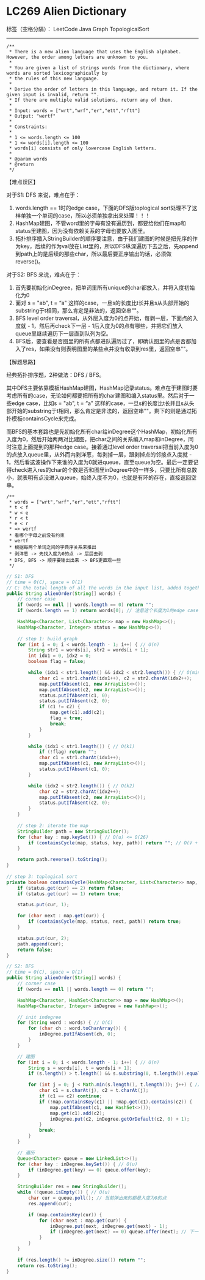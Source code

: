 # LC269 Alien Dictionary

标签（空格分隔）： LeetCode Java Graph TopologicalSort

---
    /**
     * There is a new alien language that uses the English alphabet. However, the order among letters are unknown to you.
     *
     * You are given a list of strings words from the dictionary, where words are sorted lexicographically by
     * the rules of this new language.
     *
     * Derive the order of letters in this language, and return it. If the given input is invalid, return "".
     * If there are multiple valid solutions, return any of them.
     *
     * Input: words = ["wrt","wrf","er","ett","rftt"]
     * Output: "wertf"
     *
     * Constraints:
     *
     * 1 <= words.length <= 100
     * 1 <= words[i].length <= 100
     * words[i] consists of only lowercase English letters.
     *
     * @param words
     * @return
     */

【难点误区】

对于S1: DFS 来说，难点在于：

1. words.length == 1时的edge case，下面的DFS版toplogical sort处理不了这样单独一个单词的case，所以必须单独拿出来处理！！！
2. HashMap建图，不管word里的字母有没有遍历到，都要给他们在map和status里建图，因为没有依赖关系的字母也要放入图里。
3. 拓扑排序插入StringBuilder的顺序要注意，由于我们建图的时候是把先序的作为key，后续的作为val放在List里的，所以DFS纵深遍历下去之后，先append到path上的是后续的那些char，所以最后要正序输出的话，必须做reverse()。

对于S2: BFS 来说，难点在于：

1. 首先要初始化inDegree，把单词里所有unique的char都放入，并将入度初始化为0
2. 面对 s = "ab", t = “a" 这样的case，一旦s的长度比t长并且s从头部开始的substring于t相同，那么肯定是非法的，返回空串""。
3. BFS level order traversal，从外层入度为0的点开始，每剥一层，下面点的入度就 - 1，然后再check下一层 - 1后入度为0的点有哪些，并把它们放入queue里继续遍历下一层直到队列为空。
4. BFS后，要查看是否图里的所有点都进队遍历过了，即确认图里的点是否都加入了res，如果没有则表明图里的某些点并没有收录到res里，返回空串""。

【解题思路】

经典拓扑排序题，2种做法：DFS / BFS。

其中DFS主要依靠模板HashMap建图，HashMap记录status。难点在于建图时要考虑所有的case，无论如何都要把所有的char建图和编入status里。然后对于一些edge case，比如s = "ab", t = “a" 这样的case，一旦s的长度比t长并且s从头部开始的substring于t相同，那么肯定是非法的，返回空串""。剩下的则是通过拓扑模板containsCycle来完成。

而BFS的基本套路也是先初始化所有char给inDegree这个HashMap，初始化所有入度为0，然后开始两两对比建图，把char之间的关系编入map和inDegree，同时注意上面提到的那种edge case。接着通过level order traversal把当前入度为0的点放入queue里，从外而内剥洋葱，每剥掉一层，跟剥掉点的邻接点入度就 - 1，然后看这波操作下来谁的入度为0就进queue，直至queue为空。最后一定要记得check进入res的char的个数是否和图里inDegree中的一样多，只要比所有总数小，就表明有点没进入queue，始终入度不为0，也就是有环的存在，直接返回空串。

```
/**
 * words = ["wrt","wrf","er","ett","rftt"]
 * t < f
 * w < e
 * r < t
 * e < r
 * => wertf
 * 看哪个字母之前没有约束
 * wertf
 * 根据每两个单词之间的字典序关系来推出
 * 剥洋葱 -> 先找入度为0的点 -> 层层去剥
 * DFS, BFS -> 顺序要输出出来 -> BFS更直观一些
 */
```


```java     
// S1: DFS
// time = O(C), space = O(1)
// C: the total length of all the words in the input list, added together
public String alienOrder(String[] words) {
    // corner case
    if (words == null || words.length == 0) return "";
    if (words.length == 1) return words[0]; // 注意这个长度为1的edge case！！！

    HashMap<Character, List<Character>> map = new HashMap<>();
    HashMap<Character, Integer> status = new HashMap<>();
    
    // step 1: build graph
    for (int i = 0; i < words.length - 1; i++) { // O(n)
        String str1 = words[i], str2 = words[i + 1];
        int idx1 = 0, idx2 = 0;
        boolean flag = false;

        while (idx1 < str1.length() && idx2 < str2.length()) { // O(min(k1, k2))
            char c1 = str1.charAt(idx1++), c2 = str2.charAt(idx2++);
            map.putIfAbsent(c1, new ArrayList<>());
            map.putIfAbsent(c2, new ArrayList<>());
            status.putIfAbsent(c1, 0);
            status.putIfAbsent(c2, 0);
            if (c1 != c2) {
                map.get(c1).add(c2);
                flag = true;
                break;
            }
        }

        while (idx1 < str1.length()) { // O(k1)
            if (!flag) return "";
            char c1 = str1.charAt(idx1++);
            map.putIfAbsent(c1, new ArrayList<>());
            status.putIfAbsent(c1, 0);
        }

        while (idx2 < str2.length()) { // O(k2)
            char c2 = str2.charAt(idx2++);
            map.putIfAbsent(c2, new ArrayList<>());
            status.putIfAbsent(c2, 0);
        }
    }
    
    // step 2: iterate the map
    StringBuilder path = new StringBuilder();
    for (char key : map.keySet()) { // O(u) <= O(26)
        if (containsCycle(map, status, key, path)) return ""; // O(V + E)
    }

    return path.reverse().toString();
}
    
// step 3: toplogical sort
private boolean containsCycle(HashMap<Character, List<Character>> map, HashMap<Character, Integer> status, char cur, StringBuilder path) {
    if (status.get(cur) == 2) return false;
    if (status.get(cur) == 1) return true;

    status.put(cur, 1);

    for (char next : map.get(cur)) {
        if (containsCycle(map, status, next, path)) return true;
    }

    status.put(cur, 2);
    path.append(cur);
    return false;
}
```
```java
// S2: BFS
// time = O(C), space = O(1)
public String alienOrder(String[] words) {
    // corner case
    if (words == null || words.length == 0) return "";

    HashMap<Character, HashSet<Character>> map = new HashMap<>();
    HashMap<Character, Integer> inDegree = new HashMap<>();

    // init indegree
    for (String word : words) { // O(C)
        for (char ch : word.toCharArray()) {
            inDegree.putIfAbsent(ch, 0);
        }
    }

    // 建图
    for (int i = 0; i < words.length - 1; i++) { // O(n)
        String s = words[i], t = words[i + 1];
        if (s.length() > t.length() && s.substring(0, t.length()).equals(t)) return "";

        for (int j = 0; j < Math.min(s.length(), t.length()); j++) { // O(min(k1, k2))
            char c1 = s.charAt(j), c2 = t.charAt(j);
            if (c1 == c2) continue;
            if (!map.containsKey(c1) || !map.get(c1).contains(c2)) {
                map.putIfAbsent(c1, new HashSet<>());
                map.get(c1).add(c2);
                inDegree.put(c2, inDegree.getOrDefault(c2, 0) + 1);
            }
            break;
        }
    }

    // 遍历
    Queue<Character> queue = new LinkedList<>();
    for (char key : inDegree.keySet()) { // O(u)
        if (inDegree.get(key) == 0) queue.offer(key);
    }

    StringBuilder res = new StringBuilder();
    while (!queue.isEmpty()) { // O(u)
        char cur = queue.poll(); // 当前弹出来的都是入度为0的点
        res.append(cur);

        if (map.containsKey(cur)) {
            for (char next : map.get(cur)) {
                inDegree.put(next, inDegree.get(next) - 1);
                if (inDegree.get(next) == 0) queue.offer(next); // 下一批要砍掉的节点，不停剥外层的洋葱
            }
        }
    }

    if (res.length() != inDegree.size()) return "";
    return res.toString();
}
```